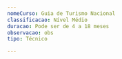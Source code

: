 ```yaml
---
nomeCurso: Guia de Turismo Nacional
classificacao: Nível Médio
duracao: Pode ser de 4 a 18 meses
observacao: obs
tipo: Técnico

---
```


